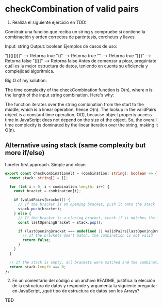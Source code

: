 # checkCombination of valid pairs

1. Realiza el siguiente ejercicio en TDD:

Construir una función que reciba un string y compruebe si contiene la combinación y orden correctos de paréntesis, corchetes y llaves.

Input: string
Output: boolean
Ejemplos de casos de uso:

"[({[]})]" --> Retorna true
"()" --> Retorna true
"" --> Retorna true
"[{}" --> Retorna false
"([)]" --> Retorna false
Antes de comenzar a picar, pregúntate cuál es la mejor estructura de datos, teniendo en cuenta su eficiencia y complejidad algorítmica.

Big O of my solution:

The time complexity of the checkCombination function is O(n), where n is the length of the input string combination. Here's why:

The function iterates over the string combination from the start to the middle, which is a linear operation, hence O(n).
The lookup in the validPairs object is a constant time operation, O(1), because object property access time in JavaScript does not depend on the size of the object.
So, the overall time complexity is dominated by the linear iteration over the string, making it O(n).

## Alternative using stack (same complexity but more if/else)

I prefer first approach. Simple and clean.

```typescript
export const checkCombinationAlt = (combination: string): boolean => {
  const stack: string[] = [];

  for (let i = 0; i < combination.length; i++) {
    const bracket = combination[i];

    if (validPairs[bracket]) {
      // If the bracket is an opening bracket, push it onto the stack
      stack.push(bracket);
    } else {
      // If the bracket is a closing bracket, check if it matches the last opening bracket
      const lastOpeningBracket = stack.pop();

      if (lastOpeningBracket === undefined || validPairs[lastOpeningBracket] !== bracket) {
        // If the brackets don't match, the combination is not valid
        return false;
      }
    }
  }

  // If the stack is empty, all brackets were matched and the combination is valid
  return stack.length === 0;
};
```

2. En un comentario del código o un archivo README, justifica la elección de la estructura de datos y responde y argumenta la siguiente pregunta: en JavaScript, ¿qué tipo de estructura de datos son los Arrays?

TBD
